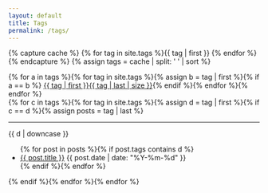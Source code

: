 ```yaml
---
layout: default
title: Tags
permalink: /tags/
---
```


<link rel="stylesheet" href="https://use.fontawesome.com/releases/v5.5.0/css/solid.css" integrity="sha384-rdyFrfAIC05c5ph7BKz3l5NG5yEottvO/DQ0dCrwD8gzeQDjYBHNr1ucUpQuljos" crossorigin="anonymous">
<link rel="stylesheet" href="https://use.fontawesome.com/releases/v5.5.0/css/fontawesome.css" integrity="sha384-u5J7JghGz0qUrmEsWzBQkfvc8nK3fUT7DCaQzNQ+q4oEXhGSx+P2OqjWsfIRB8QT" crossorigin="anonymous">
<link rel="stylesheet" href="/css/tags.css">

{% capture cache %}
{% for tag in site.tags %}{{ tag | first }} {% endfor %}
{% endcapture %}
{% assign tags = cache | split: ' ' | sort %}

<div id="tag-list">{%
for a in tags               %}{%
  for tag in site.tags      %}{%
    assign b = tag | first  %}{%
    if a == b               %}
  <a href="#{{ tag | first }}">{{ tag | first }}<span>{{ tag | last | size }}</span></a>{%
    endif                   %}{%
  endfor                    %}{%
endfor                      %}
</div>

<div id="tag-links">{%
for c in tags               %}{%
  for tag in site.tags      %}{%
    assign d = tag | first  %}{%
    if c == d               %}{%
      assign posts = tag | last %}
  <hr>
  <div>
    <span class="tag" id="{{ d }}">{{ d | downcase }}</span>
    <ul>{%
      for post in posts     %}{%
        if post.tags contains d %}
      <li><a class="link" href="{{ post.url }}">{{ post.title }}</a> <span class="date">{{ post.date | date: "%Y-%m-%d" }}</span></li>{%
        endif               %}{%
      endfor                %}
    </ul>
  </div>{%
    endif                   %}{%
  endfor                    %}{%
endfor                      %}
</div>
